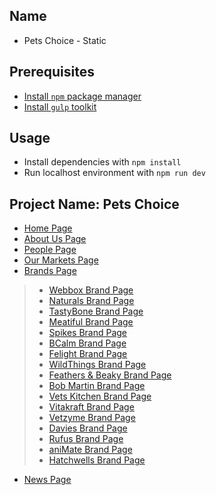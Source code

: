 ## Name
* Pets Choice - Static

## Prerequisites
* [Install `npm` package manager](https://www.npmjs.com/package/npm-install)
* [Install `gulp` toolkit](https://www.npmjs.com/package/gulp-install)

## Usage
* Install dependencies with `npm install`
* Run localhost environment with `npm run dev`

## Project Name: Pets Choice
* [Home Page](https://petschoice-owen.github.io/petschoice-static/index.html)
* [About Us Page](https://petschoice-owen.github.io/petschoice-static/about-us.html)
* [People Page](https://petschoice-owen.github.io/petschoice-static/people.html)
* [Our Markets Page](https://petschoice-owen.github.io/petschoice-static/our-markets.html)
* [Brands Page](https://petschoice-owen.github.io/petschoice-static/brands.html)
>* [Webbox Brand Page](https://petschoice-owen.github.io/petschoice-static/single-brand-webbox.html)
>* [Naturals Brand Page](https://petschoice-owen.github.io/petschoice-static/single-brand-naturals.html)
>* [TastyBone Brand Page](https://petschoice-owen.github.io/petschoice-static/single-brand-tastybone.html)
>* [Meatiful Brand Page](https://petschoice-owen.github.io/petschoice-static/single-brand-meatiful.html)
>* [Spikes Brand Page](https://petschoice-owen.github.io/petschoice-static/single-brand-spikes.html)
>* [BCalm Brand Page](https://petschoice-owen.github.io/petschoice-static/single-brand-bcalm.html)
>* [Felight Brand Page](https://petschoice-owen.github.io/petschoice-static/single-brand-felight.html)
>* [WildThings Brand Page](https://petschoice-owen.github.io/petschoice-static/single-brand-wildthings.html)
>* [Feathers & Beaky Brand Page](https://petschoice-owen.github.io/petschoice-static/single-brand-feathers.html)
>* [Bob Martin Brand Page](https://petschoice-owen.github.io/petschoice-static/single-brand-bobmartin.html)
>* [Vets Kitchen Brand Page](https://petschoice-owen.github.io/petschoice-static/single-brand-vetskitchen.html)
>* [Vitakraft Brand Page](https://petschoice-owen.github.io/petschoice-static/single-brand-vitakraft.html)
>* [Vetzyme Brand Page](https://petschoice-owen.github.io/petschoice-static/single-brand-vetzyme.html)
>* [Davies Brand Page](https://petschoice-owen.github.io/petschoice-static/single-brand-davies.html)
>* [Rufus Brand Page](https://petschoice-owen.github.io/petschoice-static/single-brand-rufus.html)
>* [aniMate Brand Page](https://petschoice-owen.github.io/petschoice-static/single-brand-animate.html)
>* [Hatchwells Brand Page](https://petschoice-owen.github.io/petschoice-static/single-brand-hatchwells.html)
* [News Page](https://petschoice-owen.github.io/petschoice-static/news.html)
<!-- * [Single News Page](https://petschoice-owen.github.io/petschoice-static/single-news.html) -->